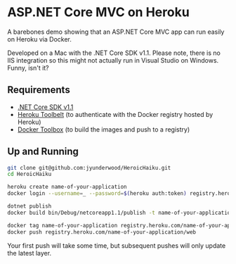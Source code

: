 # ASP.NET Core MVC on Heroku

A barebones demo showing that an ASP.NET Core MVC app can run easily on Heroku via Docker.

Developed on a Mac with the .NET Core SDK v1.1. Please note, there is no IIS integration so this might not actually run in Visual Studio on Windows. Funny, isn't it?

## Requirements

- [.NET Core SDK v1.1](https://www.microsoft.com/net/download/core#/current)
- [Heroku Toolbelt](https://toolbelt.heroku.com/) (to authenticate with the Docker registry hosted by Heroku)
- [Docker Toolbox](https://docker.com/toolbox) (to build the images and push to a registry)

## Up and Running

```sh
git clone git@github.com:jyunderwood/HeroicHaiku.git
cd HeroicHaiku

heroku create name-of-your-application
docker login --username=_ --password=$(heroku auth:token) registry.heroku.com

dotnet publish
docker build bin/Debug/netcoreapp1.1/publish -t name-of-your-application

docker tag name-of-your-application registry.heroku.com/name-of-your-application/web
docker push registry.heroku.com/name-of-your-application/web
```

Your first push will take some time, but subsequent pushes will only update the latest layer.
